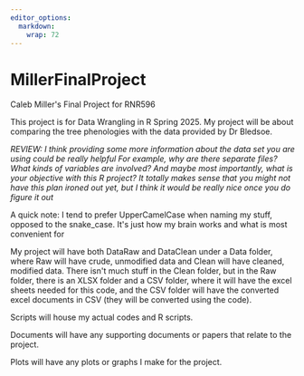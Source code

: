 ```yaml
---
editor_options: 
  markdown: 
    wrap: 72
---
```


# MillerFinalProject

Caleb Miller's Final Project for RNR596

This project is for Data Wrangling in R Spring 2025. My project will be
about comparing the tree phenologies with the data provided by Dr
Bledsoe.

*REVIEW: I think providing some more information about the data set you
are using could be really helpful For example, why are there separate
files? What kinds of variables are involved? And maybe most importantly,
what is your objective with this R project? It totally makes sense that
you might not have this plan ironed out yet, but I think it would be
really nice once you do figure it out*

A quick note: I tend to prefer UpperCamelCase when naming my stuff,
opposed to the snake_case. It's just how my brain works and what is most
convenient for

My project will have both DataRaw and DataClean under a Data folder,
where Raw will have crude, unmodified data and Clean will have cleaned,
modified data. There isn't much stuff in the Clean folder, but in the
Raw folder, there is an XLSX folder and a CSV folder, where it will have
the excel sheets needed for this code, and the CSV folder will have the
converted excel documents in CSV (they will be converted using the
code).

Scripts will house my actual codes and R scripts.

Documents will have any supporting documents or papers that relate to
the project.

Plots will have any plots or graphs I make for the project.
